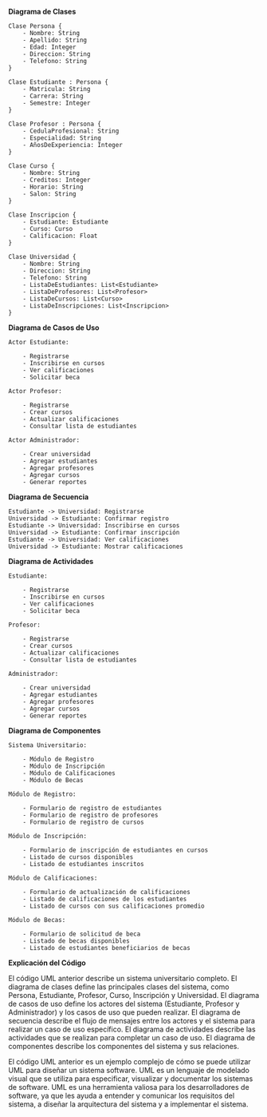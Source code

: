**Diagrama de Clases**

```
Clase Persona {
    - Nombre: String
    - Apellido: String
    - Edad: Integer
    - Direccion: String
    - Telefono: String
}

Clase Estudiante : Persona {
    - Matricula: String
    - Carrera: String
    - Semestre: Integer
}

Clase Profesor : Persona {
    - CedulaProfesional: String
    - Especialidad: String
    - AñosDeExperiencia: Integer
}

Clase Curso {
    - Nombre: String
    - Creditos: Integer
    - Horario: String
    - Salon: String
}

Clase Inscripcion {
    - Estudiante: Estudiante
    - Curso: Curso
    - Calificacion: Float
}

Clase Universidad {
    - Nombre: String
    - Direccion: String
    - Telefono: String
    - ListaDeEstudiantes: List<Estudiante>
    - ListaDeProfesores: List<Profesor>
    - ListaDeCursos: List<Curso>
    - ListaDeInscripciones: List<Inscripcion>
}
```

**Diagrama de Casos de Uso**

```
Actor Estudiante:

    - Registrarse
    - Inscribirse en cursos
    - Ver calificaciones
    - Solicitar beca

Actor Profesor:

    - Registrarse
    - Crear cursos
    - Actualizar calificaciones
    - Consultar lista de estudiantes

Actor Administrador:

    - Crear universidad
    - Agregar estudiantes
    - Agregar profesores
    - Agregar cursos
    - Generar reportes
```

**Diagrama de Secuencia**

```
Estudiante -> Universidad: Registrarse
Universidad -> Estudiante: Confirmar registro
Estudiante -> Universidad: Inscribirse en cursos
Universidad -> Estudiante: Confirmar inscripción
Estudiante -> Universidad: Ver calificaciones
Universidad -> Estudiante: Mostrar calificaciones
```

**Diagrama de Actividades**

```
Estudiante:

    - Registrarse
    - Inscribirse en cursos
    - Ver calificaciones
    - Solicitar beca

Profesor:

    - Registrarse
    - Crear cursos
    - Actualizar calificaciones
    - Consultar lista de estudiantes

Administrador:

    - Crear universidad
    - Agregar estudiantes
    - Agregar profesores
    - Agregar cursos
    - Generar reportes
```

**Diagrama de Componentes**

```
Sistema Universitario:

    - Módulo de Registro
    - Módulo de Inscripción
    - Módulo de Calificaciones
    - Módulo de Becas

Módulo de Registro:

    - Formulario de registro de estudiantes
    - Formulario de registro de profesores
    - Formulario de registro de cursos

Módulo de Inscripción:

    - Formulario de inscripción de estudiantes en cursos
    - Listado de cursos disponibles
    - Listado de estudiantes inscritos

Módulo de Calificaciones:

    - Formulario de actualización de calificaciones
    - Listado de calificaciones de los estudiantes
    - Listado de cursos con sus calificaciones promedio

Módulo de Becas:

    - Formulario de solicitud de beca
    - Listado de becas disponibles
    - Listado de estudiantes beneficiarios de becas
```

**Explicación del Código**

El código UML anterior describe un sistema universitario completo. El diagrama de clases define las principales clases del sistema, como Persona, Estudiante, Profesor, Curso, Inscripción y Universidad. El diagrama de casos de uso define los actores del sistema (Estudiante, Profesor y Administrador) y los casos de uso que pueden realizar. El diagrama de secuencia describe el flujo de mensajes entre los actores y el sistema para realizar un caso de uso específico. El diagrama de actividades describe las actividades que se realizan para completar un caso de uso. El diagrama de componentes describe los componentes del sistema y sus relaciones.

El código UML anterior es un ejemplo complejo de cómo se puede utilizar UML para diseñar un sistema software. UML es un lenguaje de modelado visual que se utiliza para especificar, visualizar y documentar los sistemas de software. UML es una herramienta valiosa para los desarrolladores de software, ya que les ayuda a entender y comunicar los requisitos del sistema, a diseñar la arquitectura del sistema y a implementar el sistema.